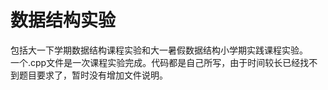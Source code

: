 # 数据结构实验
包括大一下学期数据结构课程实验和大一暑假数据结构小学期实践课程实验。  
一个.cpp文件是一次课程实验完成。代码都是自己所写，由于时间较长已经找不到题目要求了，暂时没有增加文件说明。
